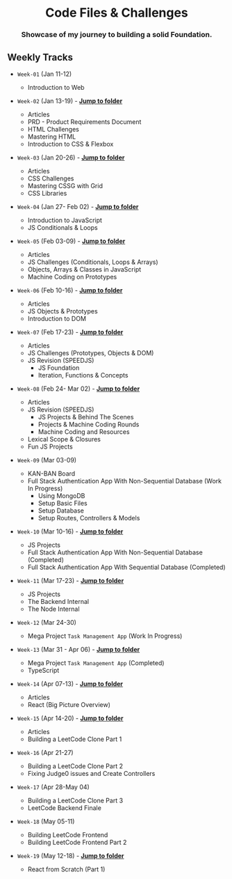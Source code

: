 <h1 align="center">Code Files & Challenges</h1>

<h3 align="center">
  Showcase of my journey to building a solid Foundation.
</h3>

## Weekly Tracks

- `Week-01` (Jan 11-12)

  - Introduction to Web

- `Week-02` (Jan 13-19) - [**Jump to folder**](./week-02/README.md)

  - Articles
  - PRD - Product Requirements Document
  - HTML Challenges
  - Mastering HTML
  - Introduction to CSS & Flexbox

- `Week-03` (Jan 20-26) - [**Jump to folder**](./week-03/README.md)

  - Articles
  - CSS Challenges
  - Mastering CSSG with Grid
  - CSS Libraries

- `Week-04` (Jan 27- Feb 02) - [**Jump to folder**](./week-04/README.md)

  - Introduction to JavaScript
  - JS Conditionals & Loops

- `Week-05` (Feb 03-09) - [**Jump to folder**](./week-05/README.md)

  - Articles
  - JS Challenges (Conditionals, Loops & Arrays)
  - Objects, Arrays & Classes in JavaScript
  - Machine Coding on Prototypes

- `Week-06` (Feb 10-16) - [**Jump to folder**](./week-06/README.md)

  - Articles
  - JS Objects & Prototypes
  - Introduction to DOM

- `Week-07` (Feb 17-23) - [**Jump to folder**](./week-07/README.md)

  - Articles
  - JS Challenges (Prototypes, Objects & DOM)
  - JS Revision (SPEEDJS)
    - JS Foundation
    - Iteration, Functions & Concepts

- `Week-08` (Feb 24- Mar 02) - [**Jump to folder**](./week-08/README.md)

  - Articles
  - JS Revision (SPEEDJS)
    - JS Projects & Behind The Scenes
    - Projects & Machine Coding Rounds
    - Machine Coding and Resources
  - Lexical Scope & Closures
  - Fun JS Projects

- `Week-09` (Mar 03-09)

  - KAN-BAN Board
  - Full Stack Authentication App With Non-Sequential Database (Work In Progress)
    - Using MongoDB
    - Setup Basic Files
    - Setup Database
    - Setup Routes, Controllers & Models

- `Week-10` (Mar 10-16) - [**Jump to folder**](./week-10/README.md)

  - JS Projects
  - Full Stack Authentication App With Non-Sequential Database (Completed)
  - Full Stack Authentication App With Sequential Database (Completed)

- `Week-11` (Mar 17-23) - [**Jump to folder**](./week-11/README.md)

  - JS Projects
  - The Backend Internal
  - The Node Internal

- `Week-12` (Mar 24-30)

  - Mega Project `Task Management App` (Work In Progress)

- `Week-13` (Mar 31 - Apr 06) - [**Jump to folder**](./week-13/README.md)

  - Mega Project `Task Management App` (Completed)
  - TypeScript

- `Week-14` (Apr 07-13) - [**Jump to folder**](./week-14/README.md)

  - Articles
  - React (Big Picture Overview)

- `Week-15` (Apr 14-20) - [**Jump to folder**](./week-15/README.md)

  - Articles
  - Building a LeetCode Clone Part 1

- `Week-16` (Apr 21-27)

  - Building a LeetCode Clone Part 2
  - Fixing Judge0 issues and Create Controllers

- `Week-17` (Apr 28-May 04)

  - Building a LeetCode Clone Part 3
  - LeetCode Backend Finale

- `Week-18` (May 05-11)

  - Building LeetCode Frontend
  - Building LeetCode Frontend Part 2

- `Week-19` (May 12-18) - [**Jump to folder**](./week-19/README.md)

  - React from Scratch (Part 1)